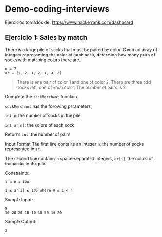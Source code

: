 # Demo-coding-interviews

Ejercicios tomados de: https://www.hackerrank.com/dashboard

## Ejercicio 1: Sales by match

There is a large pile of socks that must be paired by color. Given an array of integers representing the color of each sock, determine how many pairs of socks with matching colors there are.

```
n = 7
ar = [1, 2, 1, 2, 1, 3, 2]
```
> There is one pair of color 1 and one of color 2. There are three odd socks left, one of each color. The number of pairs is 2.

Complete the ``sockMerchant`` function.

``sockMerchant`` has the following parameters:

``int n``: the number of socks in the pile

``int ar[n]``: the colors of each sock

Returns
``int``: the number of pairs

Input Format
The first line contains an integer ``n``, the number of socks represented in ``ar``.

The second line contains ``n`` space-separated integers, ``ar[i]``, the colors of the socks in the pile.

Constraints:

``1 ≤ n ≤ 100``

``1 ≤ ar[i] ≤ 100 where 0 ≤ i < n``

Sample Input:
```
9
10 20 20 10 10 30 50 10 20
```

Sample Output:
```
3
```
